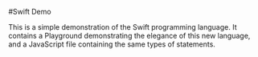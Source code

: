 #Swift Demo

This is a simple demonstration of the Swift programming language. It contains a Playground demonstrating the elegance of this new language, and a JavaScript file containing the same types of statements. 
